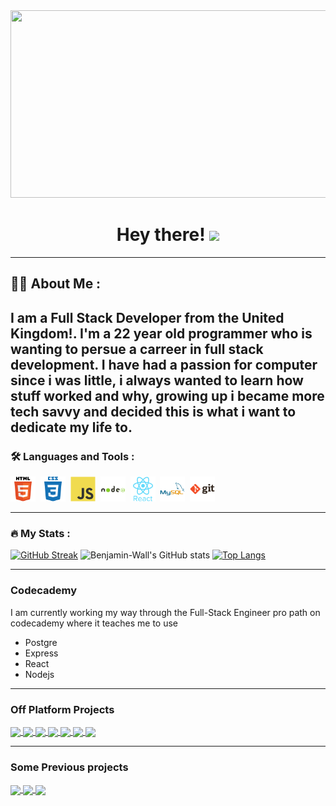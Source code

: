 <div align="center">
  <img src="https://media.giphy.com/media/dWesBcTLavkZuG35MI/giphy.gif" width="600" height="300"/>
</div>

<h1 align="center">
  Hey there!
  <img src="https://media.giphy.com/media/hvRJCLFzcasrR4ia7z/giphy.gif" width="30px"/>
</h1>

---

## :man_technologist: About Me :
I am a Full Stack Developer from the United Kingdom!. I'm a 22 year old programmer who is wanting to persue a carreer in full stack development. I have had a passion for computer since i was little, i always wanted to learn how stuff worked and why, growing up i became more tech savvy and decided this is what i want to dedicate my life to.
---

### :hammer_and_wrench: Languages and Tools :
<div>
  <img src="https://github.com/devicons/devicon/blob/master/icons/html5/html5-original-wordmark.svg" title="HTML5" alt="HTML" width="40" height="40"/>&nbsp;
  <img src="https://github.com/devicons/devicon/blob/master/icons/css3/css3-plain-wordmark.svg"  title="CSS3" alt="CSS" width="40" height="40"/>&nbsp;
  <img src="https://github.com/devicons/devicon/blob/master/icons/javascript/javascript-original.svg" title="JavaScript" alt="JavaScript" width="40" height="40"/>&nbsp;
  <img src="https://github.com/devicons/devicon/blob/master/icons/nodejs/nodejs-original-wordmark.svg" title="NodeJS" alt="NodeJS" width="40" height="40"/>&nbsp;
  <img src="https://github.com/devicons/devicon/blob/master/icons/react/react-original-wordmark.svg" title="React" alt="React" width="40" height="40"/>&nbsp;
  <img src="https://github.com/devicons/devicon/blob/master/icons/mysql/mysql-original-wordmark.svg" title="MySQL"  alt="MySQL" width="40" height="40"/>&nbsp;
  <img src="https://github.com/devicons/devicon/blob/master/icons/git/git-original-wordmark.svg" title="Git" **alt="Git" width="40" height="40"/>
</div>

---

### :fire: My Stats :
[![GitHub Streak](http://github-readme-streak-stats.herokuapp.com?user=Benjamin-Wall&theme=dracula&date_format=M%20j%5B%2C%20Y%5D)](https://git.io/streak-stats)
![Benjamin-Wall's GitHub stats](https://github-readme-stats.vercel.app/api?username=Benjamin-Wall&show_icons=true&theme=dracula)
[![Top Langs](https://github-readme-stats.vercel.app/api/top-langs/?username=Benjamin-Wall&layout=compact&theme=dracula)](https://github.com/anuraghazra/github-readme-stats)
 
---
### Codecademy

I am currently working my way through the Full-Stack Engineer pro path on codecademy where it teaches me to use 
- Postgre
- Express
- React
- Nodejs
---

### Off Platform Projects
<a href="https://github.com/Benjamin-Wall/Jammming">
  <img align="center" src="https://github-readme-stats.vercel.app/api/pin/?username=Benjamin-Wall&repo=Jammming&theme=dracula" />
</a>

<a href="https://github.com/Benjamin-Wall/copy-cat">
  <img align="center" src="https://github-readme-stats.vercel.app/api/pin/?username=Benjamin-Wall&repo=copy-cat&theme=dracula" />
</a>

<a href="https://github.com/Benjamin-Wall/passing-thoughts">
  <img align="center" src="https://github-readme-stats.vercel.app/api/pin/?username=Benjamin-Wall&repo=passing-thoughts&theme=dracula" />
</a>

<a href="https://benjamin-wall.github.io/fotomatic/">
  <img align="center" src="https://github-readme-stats.vercel.app/api/pin/?username=Benjamin-Wall&repo=fotomatic&theme=dracula" />
</a>

<a href="https://github.com/Benjamin-Wall/tea-cozy">
  <img align="center" src="https://github-readme-stats.vercel.app/api/pin/?username=Benjamin-Wall&repo=tea-cozy&theme=dracula" />
</a>

<a href="https://github.com/Benjamin-Wall/piano-player">
  <img align="center" src="https://github-readme-stats.vercel.app/api/pin/?username=Benjamin-Wall&repo=piano-player&theme=dracula" />
</a>

<a href="https://github.com/Benjamin-Wall/excursion">
  <img align="center" src="https://github-readme-stats.vercel.app/api/pin/?username=Benjamin-Wall&repo=excursion&theme=dracula" />
</a>

---
### Some Previous projects

<a href="https://github.com/Benjamin-Wall/Advanced-Discord-Bot-js8">
  <img align="center" src="https://github-readme-stats.vercel.app/api/pin/?username=Benjamin-Wall&repo=Advanced-Discord-Bot-js8&theme=dracula" />
</a>

<a href="https://github.com/Benjamin-Wall/advanced-discord-bot-easy-install">
  <img align="center" src="https://github-readme-stats.vercel.app/api/pin/?username=Benjamin-Wall&repo=advanced-discord-bot-easy-install&theme=dracula" />
</a>

<a href="https://github.com/Benjamin-Wall/Advanced-Discord-Bot">
  <img align="center" src="https://github-readme-stats.vercel.app/api/pin/?username=Benjamin-Wall&repo=Advanced-Discord-Bot&theme=dracula" />
</a>
